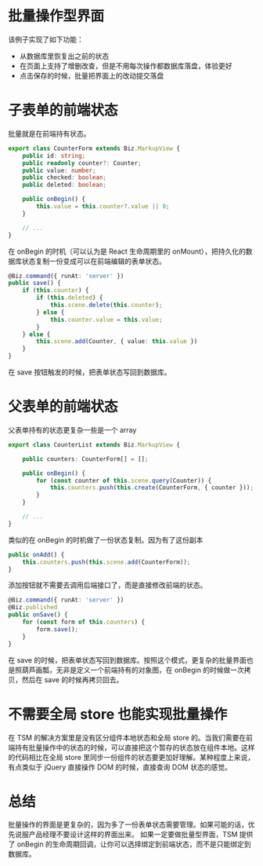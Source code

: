 # 批量操作型界面

该例子实现了如下功能：

* 从数据库里恢复出之前的状态
* 在页面上支持了增删改查，但是不用每次操作都数据库落盘，体验更好
* 点击保存的时候，批量把界面上的改动提交落盘

# 子表单的前端状态

批量就是在前端持有状态。

```ts
export class CounterForm extends Biz.MarkupView {
    public id: string;
    public readonly counter?: Counter;
    public value: number;
    public checked: boolean;
    public deleted: boolean;

    public onBegin() {
        this.value = this.counter?.value || 0;
    }

    // ...
}
```

在 onBegin 的时机（可以认为是 React 生命周期里的 onMount），把持久化的数据库状态复制一份变成可以在前端编辑的表单状态。

```ts
@Biz.command({ runAt: 'server' })
public save() {
    if (this.counter) {
        if (this.deleted) {
            this.scene.delete(this.counter);
        } else {
            this.counter.value = this.value;
        }
    } else {
        this.scene.add(Counter, { value: this.value })
    }
}
```

在 save 按钮触发的时候，把表单状态写回到数据库。

# 父表单的前端状态

父表单持有的状态更复杂一些是一个 array

```ts
export class CounterList extends Biz.MarkupView {

    public counters: CounterForm[] = [];

    public onBegin() {
        for (const counter of this.scene.query(Counter)) {
            this.counters.push(this.create(CounterForm, { counter }));
        }
    }

    // ...
}
```

类似的在 onBegin 的时机做了一份状态复制。因为有了这份副本

```ts
public onAdd() {
    this.counters.push(this.scene.add(CounterForm));
}
```

添加按钮就不需要去调用后端接口了，而是直接修改前端的状态。

```ts
@Biz.command({ runAt: 'server' })
@Biz.published
public onSave() {
    for (const form of this.counters) {
        form.save();
    }
}
```

在 save 的时候，把表单状态写回到数据库。按照这个模式，更复杂的批量界面也是照葫芦画瓢，无非是定义一个前端持有的对象图，在 onBegin 的时候做一次拷贝，然后在 save 的时候再拷贝回去。

# 不需要全局 store 也能实现批量操作

在 TSM 的解决方案里是没有区分组件本地状态和全局 store 的。当我们需要在前端持有批量操作中的状态的时候，可以直接把这个暂存的状态放在组件本地。这样的代码相比在全局 store 里同步一份组件的状态要更加好理解。某种程度上来说，有点类似于 jQuery 直接操作 DOM 的时候，直接查询 DOM 状态的感觉。

# 总结

批量操作的界面是更复杂的，因为多了一份表单状态需要管理。如果可能的话，优先说服产品经理不要设计这样的界面出来。
如果一定要做批量型界面，TSM 提供了 onBegin 的生命周期回调，让你可以选择绑定到前端状态，而不是只能绑定到数据库。